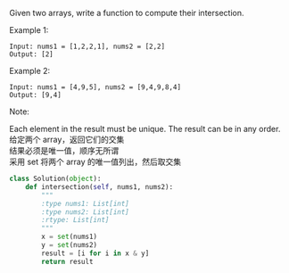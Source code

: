 Given two arrays, write a function to compute their intersection.

Example 1:
```
Input: nums1 = [1,2,2,1], nums2 = [2,2]
Output: [2]
```
Example 2:
```
Input: nums1 = [4,9,5], nums2 = [9,4,9,8,4]
Output: [9,4]
```
Note:

Each element in the result must be unique.
The result can be in any order.  
给定两个 array，返回它们的交集  
结果必须是唯一值，顺序无所谓  
采用 set 将两个 array 的唯一值列出，然后取交集
```python
class Solution(object):
    def intersection(self, nums1, nums2):
        """
        :type nums1: List[int]
        :type nums2: List[int]
        :rtype: List[int]
        """
        x = set(nums1)
        y = set(nums2)
        result = [i for i in x & y]
        return result
```
